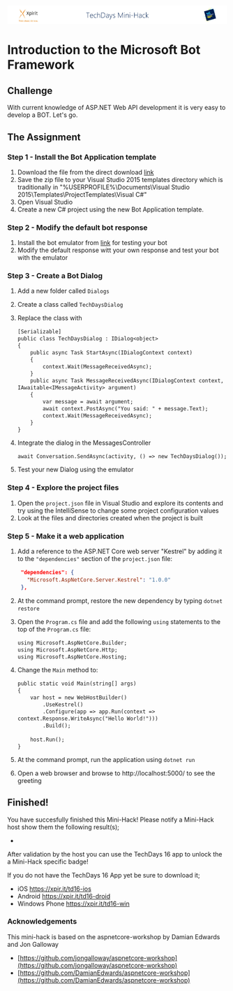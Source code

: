![Xpirit TechDays MiniHack Banner](../HackBanner-s.png)
# Introduction to the Microsoft Bot Framework #

## Challenge ##
With current knowledge of ASP.NET Web API development it is very easy to develop a BOT. Let's go.

## The Assignment ##

### Step 1 - Install the Bot Application template ###
1. Download the file from the direct download [link](http://aka.ms/bf-bc-vstemplate)
2. Save the zip file to your Visual Studio 2015 templates directory which is traditionally in "%USERPROFILE%\Documents\Visual Studio 2015\Templates\ProjectTemplates\Visual C#\"
3. Open Visual Studio
4. Create a new C# project using the new Bot Application template.

### Step 2 - Modify the default bot response ###
1. Install the bot emulator from [link](https://aka.ms/bf-bc-emulator) for testing your bot
2. Modify the default response witt your own response and test your bot with the emulator

### Step 3 - Create a Bot Dialog ###
1. Add a new folder called `Dialogs`
2. Create a class called `TechDaysDialog`
3. Replace the class with

    ```CSharp
    [Serializable]
    public class TechDaysDialog : IDialog<object>
    {
        public async Task StartAsync(IDialogContext context)
        {
            context.Wait(MessageReceivedAsync);
        }
        public async Task MessageReceivedAsync(IDialogContext context, IAwaitable<IMessageActivity> argument)
        {
            var message = await argument;
            await context.PostAsync("You said: " + message.Text);
            context.Wait(MessageReceivedAsync);
        }
    }
    ```
4. Integrate the dialog in the MessagesController

    ```CSharp
    await Conversation.SendAsync(activity, () => new TechDaysDialog());
    ```
5. Test your new Dialog using the emulator

### Step 4 - Explore the project files ###
1. Open the `project.json` file in Visual Studio and explore its contents and try using the IntelliSense to change some project configuration values
1. Look at the files and directories created when the project is built

### Step 5 - Make it a web application ###
1. Add a reference to the ASP.NET Core web server "Kestrel" by adding it to the `"dependencies"` section of the `project.json` file:
   
   ```json
    "dependencies": {
      "Microsoft.AspNetCore.Server.Kestrel": "1.0.0"
    },   
   ```

1. At the command prompt, restore the new dependency by typing `dotnet restore`
1. Open the `Program.cs` file and add the following `using` statements to the top of the `Program.cs` file:

   ```CSharp
   using Microsoft.AspNetCore.Builder;
   using Microsoft.AspNetCore.Http;
   using Microsoft.AspNetCore.Hosting;
   ```
1. Change the `Main` method to:

   ```CSharp
   public static void Main(string[] args)
   {
       var host = new WebHostBuilder()
           .UseKestrel()
           .Configure(app => app.Run(context => context.Response.WriteAsync("Hello World!")))
           .Build();

       host.Run();
   }
   ```
1. At the command prompt, run the application using `dotnet run`
1. Open a web browser and browse to http://localhost:5000/ to see the greeting


## Finished! ##
You have succesfully finished this Mini-Hack! Please notify a Mini-Hack host show them the following result(s);

- 

After validation by the host you can use the TechDays 16 app to unlock the a Mini-Hack specific badge!

If you do not have the TechDays 16 App yet be sure to download it;
- iOS <https://xpir.it/td16-ios>
- Android <https://xpir.it/td16-droid>
- Windows Phone <https://xpir.it/td16-win>

### Acknowledgements ###
This mini-hack is based on the aspnetcore-workshop by Damian Edwards and Jon Galloway 

- [https://github.com/jongalloway/aspnetcore-workshop](https://github.com/jongalloway/aspnetcore-workshop)
- [https://github.com/DamianEdwards/aspnetcore-workshop](https://github.com/DamianEdwards/aspnetcore-workshop)